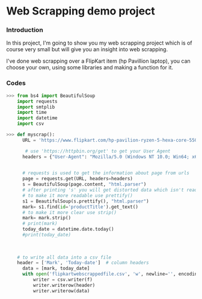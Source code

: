 # Web Scrapping demo project

### Introduction

In this project, I'm going to show you my web scrapping project which is of course very small but will give you an insight into web scrapping.

I've done web scrapping over a FlipKart item (hp Pavillion laptop), you can choose your own, using some libraries and making a function for it.

### Codes

```python
>>> from bs4 import BeautifulSoup
    import requests
    import smtplib
    import time
    import datetime
    import csv

>>> def myscrap():
      URL = 'https://www.flipkart.com/hp-pavilion-ryzen-5-hexa-core-5500u-8-gb-512-gb-ssd-windows-10-home-14-ec0035au-thin-light-laptop/p/itmf7055ef4f789e?pid=COMG67BXZCXUTPG2&lid=LSTCOMG67BXZCXUTPG2FKQWDH&marketplace=FLIPKART&store=6bo%2Fb5g&srno=b_1_12&otracker=browse&fm=organic&iid=61ce0909-4573-4be0-8650-c12502df16e5.COMG67BXZCXUTPG2.SEARCH&ppt=None&ppn=None&ssid=9iuvjcdlm80000001671536456969'

       # use 'https://httpbin.org/get' to get your User Agent
      headers = {"User-Agent": "Mozilla/5.0 (Windows NT 10.0; Win64; x64) AppleWebKit/537.36 (KHTML, like Gecko) Chrome/108.0.0.0 Safari/537.36", "Accept-Encoding":"gzip, deflate", "Accept":"text/html,application/xhtml+xml,application/xml;q=0.9,*/*;q=0.8", "DNT":"1","Connection":"close", "Upgrade-Insecure-Requests":"1"}
     

      # requests is used to get the information about page from urls
      page = requests.get(URL, headers=headers)
      s = BeautifulSoup(page.content, "html.parser")
      # after printing 's' you will get distorted data which isn't readable
      # to make it more readable use prettify()
      s1 = BeautifulSoup(s.prettify(), "html.parser")
      mark= s1.find(id='productTitle').get_text()
      # to make it more clear use strip()
      mark= mark.strip()
      # print(mark)
      today_date = datetime.date.today()
      #print(today_date)
      
    
    
    # to write all data into a csv file
    header = ['Mark', 'Today-date']  # column headers
      data = [mark, today_date]
      with open('flipkartwebscrappedfile.csv', 'w', newline='', encoding='UTF8') as f:
          writer = csv.writer(f)
          writer.writerow(header)
          writer.writerow(data)
```